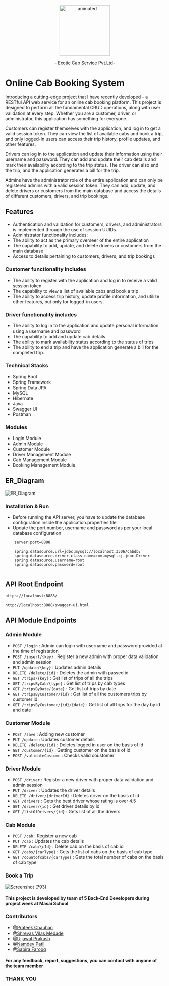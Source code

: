 <p align="center">
  <img src="https://user-images.githubusercontent.com/104069112/201516383-6939ff92-784d-4683-b623-ec20d7d7fad7.gif" width="160" alt="animated" />
</p>
          
 <p align="center">              
- Exotic Cab Service Pvt.Ltd-
  <p/>
  
 #  Online Cab Booking System
 
Introducing a cutting-edge project that I have recently developed - a RESTful API web service for an online cab booking platform. This project is designed to perform all the fundamental CRUD operations, along with user validation at every step. Whether you are a customer, driver, or administrator, this application has something for everyone.

Customers can register themselves with the application, and log in to get a valid session token. They can view the list of available cabs and book a trip, and only logged-in users can access their trip history, profile updates, and other features.

Drivers can log in to the application and update their information using their username and password. They can add and update their cab details and mark their availability according to the trip status. The driver can also end the trip, and the application generates a bill for the trip.

Admins have the administrator role of the entire application and can only be registered admins with a valid session token. They can add, update, and delete drivers or customers from the main database and access the details of different customers, drivers, and trip bookings.


## Features

- Authentication and validation for customers, drivers, and administrators is implemented through the use of session UUIDs.
- Administrator functionality includes:
- The ability to act as the primary overseer of the entire application
- The capability to add, update, and delete drivers or customers from the main database
- Access to details pertaining to customers, drivers, and trip bookings

### Customer functionality includes

- The ability to register with the application and log in to receive a valid session token
- The capability to view a list of available cabs and book a trip
- The ability to access trip history, update profile information, and utilize other features, but only for logged-in users.

 ### Driver functionality includes
- The ability to log in to the application and update personal information using a username and password
- The capability to add and update cab details
- The ability to mark availability status according to the status of trips
- The ability to end a trip and have the application generate a bill for the completed trip.


### Technical Stacks

- Spring Boot 
- Spring Framework
- Spring Data JPA 
- MySQL 
- Hibernate
- Java
- Swagger UI
- Postman


### Modules
-  Login Module
-	Admin Module
-	Customer Module
-	Driver Management Module
-	Cab Management Module
-	Booking Management Module


##   ER_Diagram                                            
![ER_Diagram](https://user-images.githubusercontent.com/104069112/201485913-289d5d89-fe19-4123-8852-6f0773aa9637.png)

### Installation & Run
- Before running the API server, you have to update the database configuration inside the application.properties file
- Update the port number, username and password as per your local database configuration
````
    server.port=8888

    spring.datasource.url=jdbc:mysql://localhost:3306/cabdb;
    spring.datasource.driver-class-name=com.mysql.cj.jdbc.Driver
    spring.datasource.username=root
    spring.datasource.password=root
    
````
## API Root Endpoint

`https://localhost:8888/`

`http://localhost:8888/swagger-ui.html`


## API Module Endpoints

### Admin Module

* `POST /login` : Admin can login with username  and password provided at the time of registation
* `POST /insert/{key}` : Register a new admin with proper data validation and admin session
* `PUT /update/{key}` : Updates admin details
* `DELETE /delete/{id}` : Deletes the admin with passed id
* `GET /trips/{key}` : Get list of trips of all the trips
* `GET /tripsByCab/{type}` : Get list of trips by cab types
* `GET /tripsByDate/{date}` : Get list of trips by date
* `GET /tripsByCustomer/{id}` : Get list of all the customers trips by customer id
* `GET /tripsByCustomer/{id}/{date}` : Get list of all trips for the day by id and date


### Customer Module


* `POST /save` : Adding new customer
* `PUT /update` : Updates customer details 
* `DELETE /delete/{id}` : Deletes logged in user on the basis of id
* `GET /customer/{id}` : Getting customer on the basis of id
* `POST /validateCustome` : Checks valid coustomer


### Driver Module

* `POST /driver` : Register a new driver with proper data validation and admin session
* `PUT /driver` : Updates the driver details
* `DELETE /driver/{driverId}` : Deletes driver on the basis of id
* `GET /drivers` : Gets the best driver whose rating is over 4.5
* `GET /driver/{id}` : Get driver details by id
* `GET /listOfDrivers/{id}` : Gets list of all the drivers

### Cab Module

* `POST /cab` : Register a new cab 
* `PUT /cab` : Updates the cab details
* `DELETE /cab/{cId}` : Delete cab on the basis of cab id
* `GET /cabs/{carType}` : Gets the list of cabs on the basis of cab type
* `GET /countofcabs/{carType}` : Gets the total number of cabs on the basis of cab type

### Book a Trip


![Screenshot (793)](https://user-images.githubusercontent.com/104069112/201608930-22b7f222-9723-40a2-b3dc-c76b4a95e542.png)


#### This project is developed by team of 5 Back-End Developers during project week at Masai School
### Contributors

- [@Prateek Chauhan](https://github.com/PRA3EEK)
- [@Shreyas Vilas Medade](https://github.com/medadeshreyas)
- [@Ujjawal Prakash](https://github.com/ujjawalyt)
- [@Namdev Patil](https://github.com/namdevmanoharpatil)
- [@Sabira Farooq](https://github.com/Sab01123)
#### For any feedback, report, suggestions, you can contact with anyone of the team member
### THANK YOU
